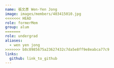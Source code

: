```yaml
---
name: 張文彥 Wen-Yen Jong 
image: images/members/403415010.jpg 
<<<<<<< HEAD
role: formerMem
group: alum
=======
role: undergrad
aliases:
  - wen yen jong
>>>>>>> b8c8985675a23627432c7da5e8ff9e8eabca77c9
links:
  github: link_to_github 
---
```

